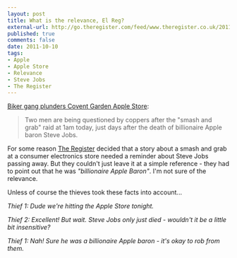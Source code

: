 ```yaml
---
layout: post
title: What is the relevance, El Reg?
external-url: http://go.theregister.com/feed/www.theregister.co.uk/2011/10/10/apple_store_burglary/
published: true
comments: false
date: 2011-10-10
tags:
- Apple
- Apple Store
- Relevance
- Steve Jobs
- The Register
---
```


[Biker gang plunders Covent Garden Apple Store][]:

> Two men are being questioned by coppers after the "smash and grab" raid at 1am today, just days after the death of billionaire Apple baron Steve Jobs.

For some reason [The Register][] decided that a story about a smash and grab at a consumer electronics store needed a reminder about Steve Jobs passing away. But they couldn't just leave it at a simple reference - they had to point out that he was *"billionaire Apple Baron"*. I'm not sure of the relevance.

Unless of course the thieves took these facts into account...

*Thief 1: Dude we're hitting the Apple Store tonight.*

*Thief 2: Excellent! But wait. Steve Jobs only just died - wouldn't it be a little bit insensitive?*

*Thief 1: Nah! Sure he was a billionaire Apple baron - it's okay to rob from them.*

[Biker gang plunders Covent Garden Apple Store]: http://go.theregister.com/feed/www.theregister.co.uk/2011/10/10/apple_store_burglary

[The Register]: http://www.theregister.co.uk/
